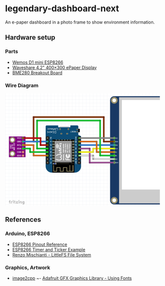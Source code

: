 # legendary-dashboard-next
An e-paper dashboard in a photo frame to show environment information.

## Hardware setup

### Parts

- [Wemos D1 mini ESP8266](https://www.ebay.com/itm/D1-Mini-NodeMcu-4M-bytes-Lua-WIFI-Development-Board-ESP8266-by-WeMos-TEUS/312715205793?epid=0&hash=item48cf475ca1:g:ixEAAOSwo7Zbzszs)
- [Waveshare 4.2" 400×300 ePaper Display](https://www.berrybase.de/raspberry-pi-co/raspberry-pi/displays/4.2-400-215-300-epaper-display-modul-mit-spi-interface-dreifarbig-40-gelb-schwarz-wei-223?c=320&px=m)
- [BME280 Breakout Board](https://www.berrybase.de/bauelemente/sensoren-module/feuchtigkeit/bme280-breakout-board-3in1-sensor-f-252-r-temperatur-luftfeuchtigkeit-und-luftdruck)

### Wire Diagram

![Wire Diagram](docs/Wemos-D1-mini-bb.png)

## References

### Arduino, ESP8266

- [ESP8266 Pinout Reference](https://randomnerdtutorials.com/esp8266-pinout-reference-gpios/)
- [ESP8266 Timer and Ticker Example](https://circuits4you.com/2018/01/02/esp8266-timer-ticker-example/)
- [Renzo Mischianti - LittleFS File System](https://www.mischianti.org/2020/06/22/wemos-d1-mini-esp8266-integrated-littlefs-filesystem-part-5/)

### Graphics, Artwork

- [image2cpp](http://javl.github.io/image2cpp/)
~- [Adafruit GFX Graphics Library - Using Fonts](https://learn.adafruit.com/adafruit-gfx-graphics-library/using-fonts)
